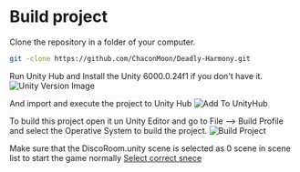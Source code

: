 # Build project

Clone the repository in a folder of your computer.

```bash
git -clone https://github.com/ChaconMoon/Deadly-Harmony.git
```

Run Unity Hub and Install the Unity 6000.0.24f1 if you don't have it.
![Unity Version Image]()

And import and execute the project to Unity Hub
![Add To UnityHub]()


To build this project open it un Unity Editor and go to File --> Build Profile and select the Operative System to build the project.
![Build Project]()

Make sure that the DiscoRoom.unity scene is selected as 0 scene in scene list to start the game normally
[Select correct snece]()
